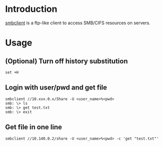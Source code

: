 # Introduction

[smbclient](https://www.samba.org/samba/docs/current/man-html/smbclient.1.html) is a ftp-like client to access SMB/CIFS resources on servers.


# Usage

## (Optional) Turn off history substitution 

```
set +H
```

## Login with user/pwd and get file

```shell
smbclient //10.xxx.0.x/Share -U <user_name>%<pwd>
smb: \> ls
smb: \> get test.txt
smb: \> exit
```

## Get file in one line

```shell
smbclient //10.140.0.2/share -U <user_name>%<pwd> -c 'get "test.txt"'
```

